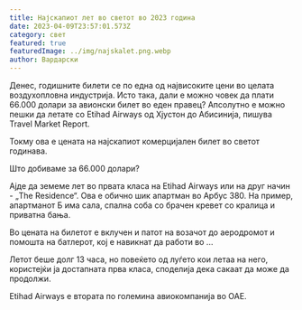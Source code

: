 ```yaml
---
title: Најскапиот лет во светот во 2023 година
date: 2023-04-09T23:57:01.573Z
category: свет
featured: true
featuredImage: ../img/najskalet.png.webp
author: Вардарски
---
```


Денес, годишните билети се по една од највисоките цени во целата воздухопловна индустрија. Исто така, дали е можно човек да плати 66.000 долари за авионски билет во еден правец? Апсолутно е можно пешки да летате со Etihad Airways од Хјустон до Абисинија, пишува Travel Market Report.

Токму ова е цената на најскапиот комерцијален билет во светот годинава.

Што добиваме за 66.000 долари?

Ајде да земеме лет во првата класа на Etihad Airways или на друг начин - „The Residence“. Ова е обично шик апартман во Арбус 380. На пример, апартманот Б има сала, спална соба со брачен кревет со кралица и приватна бања.

Во цената на билетот е вклучен и патот на возачот до аеродромот и помошта на батлерот, кој е навикнат да работи во ...

Летот беше долг 13 часа, но повеќето од луѓето кои летаа на него, користејќи ја достапната прва класа, споделија дека сакаат да може да продолжи.

Etihad Airways е втората по големина авиокомпанија во ОАЕ.
